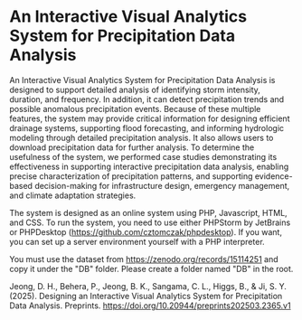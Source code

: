 # An Interactive Visual Analytics System for Precipitation Data Analysis


An Interactive Visual Analytics System for Precipitation Data Analysis is designed to support detailed analysis of identifying storm intensity, duration, and frequency. In addition, it can detect precipitation trends and possible anomalous precipitation events. Because of these multiple features, the system may provide critical information for designing efficient drainage systems, supporting flood forecasting, and informing hydrologic modeling through detailed precipitation analysis. It also allows users to download precipitation data for further analysis. To determine the usefulness of the system, we performed case studies demonstrating its effectiveness in supporting interactive precipitation data analysis, enabling precise characterization of precipitation patterns, and supporting evidence-based decision-making for infrastructure design, emergency management, and climate adaptation strategies.


The system is designed as an online system using PHP, Javascript, HTML, and CSS.
To run the system, you need to use either PHPStorm by JetBrains or PHPDesktop (https://github.com/cztomczak/phpdesktop). If you want, you can set up a server environment yourself with a PHP interpreter. 

You must use the dataset from https://zenodo.org/records/15114251 and copy it under the "DB" folder. Please create a folder named "DB" in the root.


Jeong, D. H., Behera, P., Jeong, B. K., Sangama, C. L., Higgs, B., & Ji, S. Y. (2025). Designing an Interactive Visual Analytics System for Precipitation Data Analysis. Preprints. https://doi.org/10.20944/preprints202503.2365.v1
